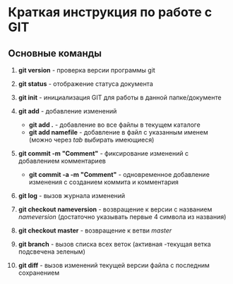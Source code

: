 # Краткая инструкция по работе с GIT

## Основные команды

1. **git version** - проверка версии программы git

2. **git status** - отображение статуса документа

3. **git init** - инициализация GIT для работы в данной папке/документе

4. **git add** - добавление изменений
     * **git add .** - добавление во все файлы в текущем каталоге
     * **git add namefile** - добавление в файл с указанным именем (можно через *tab* выбирать имеющиеся)

5. **git commit -m "Comment"** - фиксирование изменений с добавлением комментариев
    *  **git commit -a -m "Comment"** - одновременное добавление изменения с созданием коммита и комментария

5. **git log** - вызов журнала изменений
6. **git checkout nameversion** - возвращение к версии с названием *nameversion* (достаточно указывать первые 4 символа из названия)
7. **git checkout master** - возвращение к ветви *master*
8. **git branch** - вызов списка всех веток (активная -текущая ветка подсвечена зеленым)
9. **git diff** - вызов изменений текущей версии файла с последним сохранением
